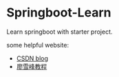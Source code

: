 # Springboot-Learn

Learn springboot with starter project.

some helpful website:
- [CSDN blog](https://blog.csdn.net/baidu_39298625/article/details/98102453)
- [廖雪峰教程](https://www.liaoxuefeng.com/wiki/1252599548343744/1266265175882464)
